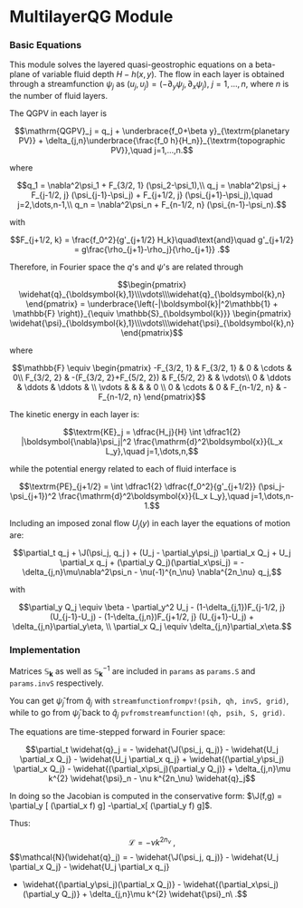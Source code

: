 # MultilayerQG Module

```math
\newcommand{\J}{\mathsf{J}}
```

### Basic Equations

This module solves the layered quasi-geostrophic equations on a beta-plane of variable fluid depth $H-h(x,y)$. The flow in each layer is obtained through a streamfunction $\psi_j$ as $(u_j, \upsilon_j) = (-\partial_y\psi_j, \partial_x\psi_j)$, $j=1,...,n$, where $n$ is the number of fluid layers.

The QGPV in each layer is

```math
\mathrm{QGPV}_j = q_j  + \underbrace{f_0+\beta y}_{\textrm{planetary PV}} + \delta_{j,n}\underbrace{\frac{f_0 h}{H_n}}_{\textrm{topographic PV}},\quad j=1,...,n.
```

where

```math
q_1 = \nabla^2\psi_1 + F_{3/2, 1} (\psi_2-\psi_1),\\
q_j = \nabla^2\psi_j + F_{j-1/2, j} (\psi_{j-1}-\psi_j) + F_{j+1/2, j} (\psi_{j+1}-\psi_j),\quad j=2,\dots,n-1,\\
q_n = \nabla^2\psi_n + F_{n-1/2, n} (\psi_{n-1}-\psi_n).
```

with

```math
F_{j+1/2, k} = \frac{f_0^2}{g'_{j+1/2} H_k}\quad\text{and}\quad
g'_{j+1/2} = g\frac{\rho_{j+1}-\rho_j}{\rho_{j+1}} .
```

Therefore, in Fourier space the $q$'s and $\psi$'s are related through

```math
\begin{pmatrix} \widehat{q}_{\boldsymbol{k},1}\\\vdots\\\widehat{q}_{\boldsymbol{k},n} \end{pmatrix} =
\underbrace{\left(-|\boldsymbol{k}|^2\mathbb{1} + \mathbb{F} \right)}_{\equiv \mathbb{S}_{\boldsymbol{k}}}
\begin{pmatrix} \widehat{\psi}_{\boldsymbol{k},1}\\\vdots\\\widehat{\psi}_{\boldsymbol{k},n} \end{pmatrix}
```

where

```math
\mathbb{F} \equiv \begin{pmatrix}
 -F_{3/2, 1} &              F_{3/2, 1}  &   0   &  \cdots    & 0\\
  F_{3/2, 2} & -(F_{3/2, 2}+F_{5/2, 2}) & F_{5/2, 2} &       & \vdots\\
 0           &                  \ddots  &   \ddots   & \ddots & \\
 \vdots      &                          &            &        &  0 \\
 0           &       \cdots             &   0   & F_{n-1/2, n} & -F_{n-1/2, n}
\end{pmatrix}
```

The kinetic energy in each layer is:

```math
\textrm{KE}_j = \dfrac{H_j}{H} \int \dfrac1{2} |\boldsymbol{\nabla}\psi_j|^2 \frac{\mathrm{d}^2\boldsymbol{x}}{L_x L_y},\quad j=1,\dots,n,
```

while the potential energy related to each of fluid interface is

```math
\textrm{PE}_{j+1/2} = \int \dfrac1{2} \dfrac{f_0^2}{g'_{j+1/2}} (\psi_j-\psi_{j+1})^2 \frac{\mathrm{d}^2\boldsymbol{x}}{L_x L_y},\quad j=1,\dots,n-1.
```


Including an imposed zonal flow $U_j(y)$ in each layer the equations of motion are:

```math
\partial_t q_j + \J(\psi_j, q_j ) + (U_j - \partial_y\psi_j) \partial_x Q_j +  U_j \partial_x q_j  + (\partial_y Q_j)(\partial_x\psi_j) = -\delta_{j,n}\mu\nabla^2\psi_n - \nu(-1)^{n_\nu} \nabla^{2n_\nu} q_j,
```

with

```math
\partial_y Q_j \equiv \beta - \partial_y^2 U_j - (1-\delta_{j,1})F_{j-1/2, j} (U_{j-1}-U_j) - (1-\delta_{j,n})F_{j+1/2, j} (U_{j+1}-U_j) + \delta_{j,n}\partial_y\eta, \\
\partial_x Q_j \equiv \delta_{j,n}\partial_x\eta.
```


### Implementation

Matrices $\mathbb{S}_{\boldsymbol{k}}$ as well as $\mathbb{S}^{-1}_{\boldsymbol{k}}$ are included in `params` as `params.S` and `params.invS` respectively.

You can get $\widehat{\psi}_j$ from $\widehat{q}_j$ with `streamfunctionfrompv!(psih, qh, invS, grid)`, while to go from $\widehat{\psi}_j$ back to $\widehat{q}_j$ `pvfromstreamfunction!(qh, psih, S, grid)`.




The equations are time-stepped forward in Fourier space:

```math
\partial_t \widehat{q}_j = - \widehat{\J(\psi_j, q_j)}  - \widehat{U_j \partial_x Q_j} - \widehat{U_j \partial_x q_j}
+ \widehat{(\partial_y\psi_j) \partial_x Q_j}  - \widehat{(\partial_x\psi_j)(\partial_y Q_j)} + \delta_{j,n}\mu k^{2} \widehat{\psi}_n - \nu k^{2n_\nu} \widehat{q}_j
```

In doing so the Jacobian is computed in the conservative form: $\J(f,g) =
\partial_y [ (\partial_x f) g] -\partial_x[ (\partial_y f) g]$.


Thus:

$$\mathcal{L} = - \nu k^{2n_\nu}\ ,$$
$$\mathcal{N}(\widehat{q}_j) = - \widehat{\J(\psi_j, q_j)} - \widehat{U_j \partial_x Q_j} - \widehat{U_j \partial_x q_j}
 + \widehat{(\partial_y\psi_j)(\partial_x Q_j)} - \widehat{(\partial_x\psi_j)(\partial_y Q_j)} + \delta_{j,n}\mu k^{2} \widehat{\psi}_n\ .$$
